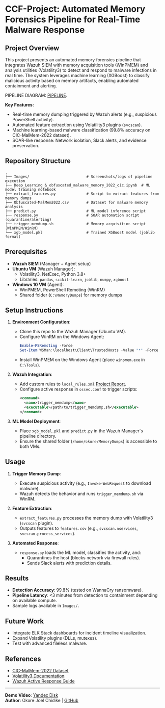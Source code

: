 # CCF-Project: Automated Memory Forensics Pipeline for Real-Time Malware Response

## Project Overview
This project presents an automated memory forensics pipeline that integrates Wazuh SIEM with memory acquisition tools (WinPMEM) and analysis utilities (Volatility3) to detect and respond to malware infections in real time. The system leverages machine learning (XGBoost) to classify malicious activity based on memory artifacts, enabling automated containment and alerting.

PIPELINE DIAGRAM: [PIPELINE](https://www.mermaidchart.com/raw/6dd79821-8c80-44bc-824d-85b9d4a0b0e4?theme=light&version=v0.1&format=svg).

**Key Features:**
- Real-time memory dumping triggered by Wazuh alerts (e.g., suspicious PowerShell activity).
- Automated feature extraction using Volatility3 plugins (`svcscan`).
- Machine learning-based malware classification (99.8% accuracy on CIC-MalMem-2022 dataset).
- SOAR-like response: Network isolation, Slack alerts, and evidence preservation.

## Repository Structure
```
.
├── Images/                          # Screenshots/logs of pipeline execution
├── Deep_Learning_&_obfuscated_malware_memory_2022_cic.ipynb  # ML model training notebook
├── extract_features.py              # Script to extract features from memory dumps
├── Obfuscated-MalMem2022.csv        # Dataset for malware memory analysis
├── predict.py                       # ML model inference script
├── response.py                      # SOAR automation script (quarantine/alerting)
├── trigger_memdump.sh               # Memory acquisition script (WinPMEM/WinRM)
└── xgb_model.pkl                    # Trained XGBoost model (joblib format)
```

## Prerequisites
- **Wazuh SIEM** (Manager + Agent setup)
- **Ubuntu VM** (Wazuh Manager): 
  - Volatility3, NetExec, Python 3.8+
  - Libraries: `pandas`, `scikit-learn`, `joblib`, `numpy`, `xgboost`
- **Windows 10 VM** (Agent):
  - WinPMEM, PowerShell Remoting (WinRM)
  - Shared folder (`C:\MemoryDumps`) for memory dumps

## Setup Instructions
1. **Environment Configuration**:
   - Clone this repo to the Wazuh Manager (Ubuntu VM).
   - Configure WinRM on the Windows Agent:
     ```powershell
     Enable-PSRemoting -Force
     Set-Item WSMan:\localhost\Client\TrustedHosts -Value "*" -Force
     ```
   - Install WinPMEM on the Windows Agent (place `winpmem.exe` in `C:\Tools`).

2. **Wazuh Integration**:
   - Add custom rules to `local_rules.xml` [Project Report](https://certain-geology-23b.notion.site/COMPUTER-FORENSIC-AND-INCIDENT-RESPONSE-1f543dbba7f98058a6c2cc1951f30f35).
   - Configure active response in `ossec.conf` to trigger scripts:
     ```xml
     <command>
       <name>trigger_memdump</name>
       <executable>/path/to/trigger_memdump.sh</executable>
     </command>
     ```

3. **ML Model Deployment**:
   - Place `xgb_model.pkl` and `predict.py` in the Wazuh Manager's pipeline directory.
   - Ensure the shared folder (`/home/okore/MemoryDumps`) is accessible to both VMs.

## Usage
1. **Trigger Memory Dump**:
   - Execute suspicious activity (e.g., `Invoke-WebRequest` to download malware).
   - Wazuh detects the behavior and runs `trigger_memdump.sh` via WinRM.

2. **Feature Extraction**:
   - `extract_features.py` processes the memory dump with Volatility3 (`svcscan` plugin).
   - Outputs features to `features.csv` (e.g., `svcscan.nservices`, `svcscan.process_services`).

3. **Automated Response**:
   - `response.py` loads the ML model, classifies the activity, and:
     - Quarantines the host (blocks network via firewall rules).
     - Sends Slack alerts with prediction details.

## Results
- **Detection Accuracy**: 99.8% (tested on WannaCry ransomware).
- **Pipeline Latency**: <3 minutes from detection to containment depending on available compute.
- Sample logs available in `Images/`.

## Future Work
- Integrate ELK Stack dashboards for incident timeline visualization.
- Expand Volatility plugins (DLLs, mutexes).
- Test with advanced fileless malware.

## References
- [CIC-MalMem-2022 Dataset](https://www.unb.ca/cic/datasets/malmem-2022.html)
- [Volatility3 Documentation](https://volatility3.readthedocs.io/)
- [Wazuh Active Response Guide](https://documentation.wazuh.com/current/user-manual/capabilities/active-response/)

---
**Demo Video**: [Yandex Disk](https://disk.yandex.com/client/disk/CCF%20Project%20Demo)  
**Author**: Okore Joel Chidike | [GitHub](https://github.com/Joellots)
